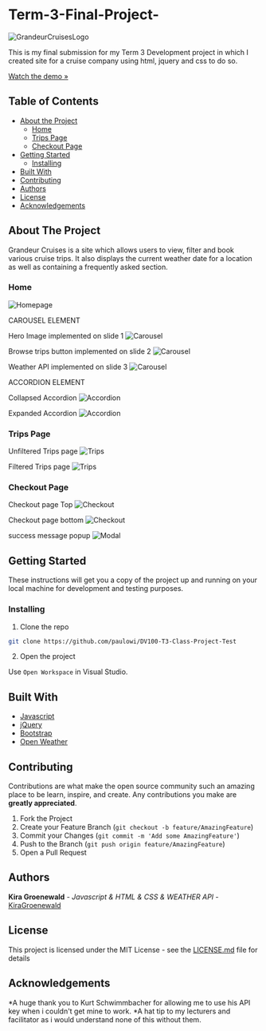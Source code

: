 # Term-3-Final-Project-

![GrandeurCruisesLogo](/assets/Grandeur%20Cruise%20Logo.png)

This is my final submission for my Term 3 Development project in which I created site for a cruise company using html, jquery and css to do so.

[Watch the demo »]()

## Table of Contents

* [About the Project](#about-the-project)
   * [Home](#home)
   * [Trips Page](#trips-page)
   * [Checkout Page](#checkout-page)
* [Getting Started](#getting-started)
  * [Installing](#installing)
* [Built With](#built-with)
* [Contributing](#contributing)
* [Authors](#authors)
* [License](#license)
* [Acknowledgements](#acknowledgements)

## About The Project

Grandeur Cruises is a site which allows users to view, filter and book various cruise trips. It also displays the current weather date for a location as well as containing a frequently asked section.

### Home

![Homepage](/assets/ReadMeAssets/DV%20final%20sub%20screenshot%20HOMEPAGE.png)

CAROUSEL ELEMENT

Hero Image implemented on slide 1
![Carousel](/assets/ReadMeAssets/DV%20final%20sub%20screenshot%20CAROUSEL%20Slide%201..png)

Browse trips button implemented on slide 2
![Carousel](/assets/ReadMeAssets/DV%20final%20sub%20screenshot%20CAROUSEL%20Slide%202.png)

Weather API implemented on slide 3
![Carousel](/assets/ReadMeAssets/DV%20final%20sub%20screenshot%20CAROUSEL%20Slide%203.png)

ACCORDION ELEMENT

Collapsed Accordion
![Accordion](/assets/ReadMeAssets/DV%20final%20sub%20screenshot%20ACCCORDION%20unclicked.png)

Expanded Accordion
![Accordion](/assets/ReadMeAssets/DV%20final%20sub%20screenshot%20ACCORDION%20clicked.png)

### Trips Page

Unfiltered Trips page
![Trips](/assets/ReadMeAssets/DV%20final%20sub%20screenshot%20TRIPS%20PAGE%20unfiltered.png)

Filtered Trips page
![Trips](/assets/ReadMeAssets/DV%20final%20sub%20screenshot%20TRIPS%20PAGE%20Filtered.png)

### Checkout Page
Checkout page Top
![Checkout](/assets/ReadMeAssets/DV%20final%20sub%20screenshot%20CHECKOUT%20PAGE%201.png)

Checkout page bottom
![Checkout](/assets/ReadMeAssets/DV%20final%20sub%20screenshot%20CHECKOUT%20PAGE%202.png)

success message popup 
![Modal](/assets/ReadMeAssets/DV%20final%20sub%20screenshot%20SUCCESS%20MESSAGE.png)
## Getting Started

These instructions will get you a copy of the project up and running on your local machine for development and testing purposes.

### Installing

1. Clone the repo
```sh
git clone https://github.com/paulowi/DV100-T3-Class-Project-Test
```
2. Open the project

Use `Open Workspace` in Visual Studio.

## Built With

* [Javascript](https://developer.mozilla.org/en-US/docs/Web/JavaScript)
* [jQuery](https://jquery.com/)
* [Bootstrap](https://getbootstrap.com/)
* [Open Weather](https://openweathermap.org/)

## Contributing

Contributions are what make the open source community such an amazing place to be learn, inspire, and create. Any contributions you make are **greatly appreciated**.

1. Fork the Project
2. Create your Feature Branch (`git checkout -b feature/AmazingFeature`)
3. Commit your Changes (`git commit -m 'Add some AmazingFeature'`)
4. Push to the Branch (`git push origin feature/AmazingFeature`)
5. Open a Pull Request

## Authors

 **Kira Groenewald** - *Javascript & HTML & CSS & WEATHER API* - [KiraGroenewald](https://github.com/Kira-G-OW)
  

## License

This project is licensed under the MIT License - see the [LICENSE.md](LICENSE.md) file for details

## Acknowledgements

*A huge thank you to Kurt Schwimmbacher for allowing me to use his API key when i couldn't get mine to  work.
*A hat tip to my lecturers and facilitator as i would understand none of this without them.
  

